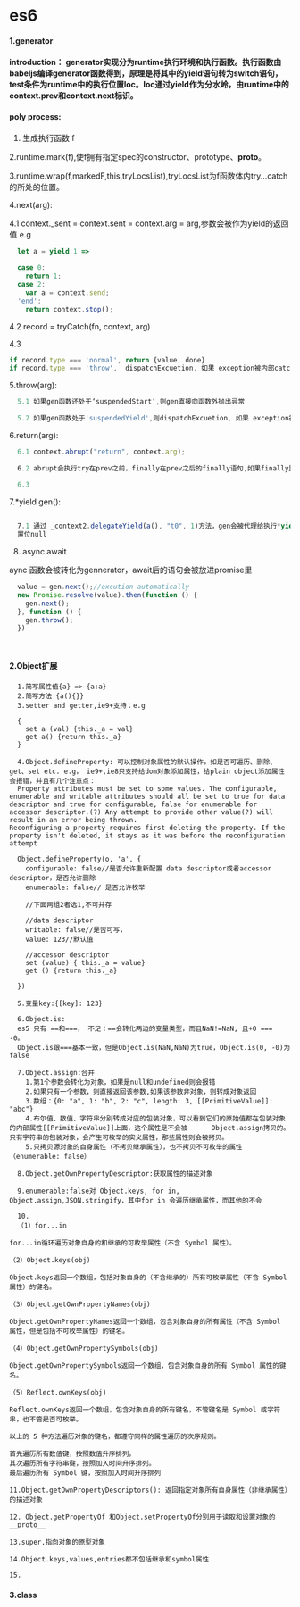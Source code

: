 # es6

#### 1.generator

#### introduction： generator实现分为runtime执行环境和执行函数。执行函数由babeljs编译generator函数得到，原理是将其中的yield语句转为switch语句，test条件为runtime中的执行位置loc。loc通过yield作为分水岭，由runtime中的context.prev和context.next标识。

#### poly process:

1. 生成执行函数 f

2.runtime.mark(f),使f拥有指定spec的constructor、prototype、__proto__。

3.runtime.wrap(f,markedF,this,tryLocsList),tryLocsList为f函数体内try...catch的所处的位置。

4.next(arg):

  4.1 context._sent = context.sent = context.arg = arg,参数会被作为yield的返回值 e.g
  ```js
    let a = yield 1 =>
    
    case 0:
      return 1;
    case 2:
      var a = context.send;
    'end':
      return context.stop();
  ```

  4.2 record = tryCatch(fn, context, arg)
  
  4.3 
  ```js
  if record.type === 'normal', return {value, done} 
  if record.type === 'throw',  dispatchExcuetion, 如果 exception被内部catch了，则context.type='next',继续调到catch语句执行。否则context.type = 'throw'，将exception抛到函数外，如果函数外没有捕获exception，则程序抛出异常并结束运行。
  ```
5.throw(arg):

```js
  5.1 如果gen函数还处于‘suspendedStart’,则gen直接向函数外抛出异常
  
  5.2 如果gen函数处于'suspendedYield',则dispatchExcuetion, 如果 exception被内部catch了，则context.type='next',继续调到catch语句执行。否则context.type = 'throw'，将exception抛到函数外，如果函数外没有捕获exception，则程序抛出异常并结束运行。
  ```

6.return(arg):

```js
  6.1 context.abrupt("return", context.arg);
  
  6.2 abrupt会执行try在prev之前，finally在prev之后的finally语句,如果finally里还有finally语句，这继续执行
  
  6.3
```

7.*yield gen():
```js

  7.1 通过 _context2.delegateYield(a(), "t0", 1)方法，gen会被代理给执行*yield gen()的generator。当gen.done时，host.delegate
  置位null

```

8. async await

aync 函数会被转化为gennerator，await后的语句会被放进promise里
```js
  value = gen.next();//excution automatically
  new Promise.resolve(value).then(function () {
    gen.next();
  }, function () {
    gen.throw();
  })
```

```js
  

```

#### 2.Object扩展

```
  1.简写属性值{a} => {a:a}
  2.简写方法 {a(){}}
  3.setter and getter,ie9+支持：e.g
  
  {
    set a (val) {this._a = val}
    get a() {return this._a}
  }
  
  4.Object.defineProperty: 可以控制对象属性的默认操作，如是否可遍历、删除、get、set etc. e.g， ie9+,ie8只支持给dom对象添加属性，给plain object添加属性会报错，并且有几个注意点：
  Property attributes must be set to some values. The configurable, enumerable and writable attributes should all be set to true for data descriptor and true for configurable, false for enumerable for accessor descriptor.(?) Any attempt to provide other value(?) will result in an error being thrown.
Reconfiguring a property requires first deleting the property. If the property isn't deleted, it stays as it was before the reconfiguration attempt

  Object.defineProperty(o, 'a', {
    configurable: false//是否允许重新配置 data descriptor或者accessor descriptor，是否允许删除
    enumerable: false// 是否允许枚举
    
    //下面两组2者选1,不可并存
    
    //data descriptor
    writable: false//是否可写，
    value: 123//默认值
    
    //accessor descriptor
    set (value) { this._a = value}
    get () {return this._a}
    
  })
  
  5.变量key:{[key]: 123}
  
  6.Object.is:
  es5 只有 ==和===， 不足：==会转化两边的变量类型，而且NaN!=NaN, 且+0 === -0。
  Object.is跟===基本一致，但是Object.is(NaN,NaN)为true，Object.is(0, -0)为false
  
  7.Object.assign:合并
    1.第1个参数会转化为对象，如果是null和undefined则会报错
    2.如果只有一个参数，则直接返回该参数,如果该参数非对象，则转成对象返回
    3.数组：{0: "a", 1: "b", 2: "c", length: 3, [[PrimitiveValue]]: "abc"}
    4.布尔值、数值、字符串分别转成对应的包装对象，可以看到它们的原始值都在包装对象的内部属性[[PrimitiveValue]]上面，这个属性是不会被      Object.assign拷贝的。只有字符串的包装对象，会产生可枚举的实义属性，那些属性则会被拷贝。
    5.只拷贝源对象的自身属性（不拷贝继承属性），也不拷贝不可枚举的属性（enumerable: false）
  
  8.Object.getOwnPropertyDescriptor:获取属性的描述对象
  
  9.enumerable:false对 Object.keys, for in, Object.assign,JSON.stringify，其中for in 会遍历继承属性，而其他的不会
  
  10.
  （1）for...in

for...in循环遍历对象自身的和继承的可枚举属性（不含 Symbol 属性）。

（2）Object.keys(obj)

Object.keys返回一个数组，包括对象自身的（不含继承的）所有可枚举属性（不含 Symbol 属性）的键名。

（3）Object.getOwnPropertyNames(obj)

Object.getOwnPropertyNames返回一个数组，包含对象自身的所有属性（不含 Symbol 属性，但是包括不可枚举属性）的键名。

（4）Object.getOwnPropertySymbols(obj)

Object.getOwnPropertySymbols返回一个数组，包含对象自身的所有 Symbol 属性的键名。

（5）Reflect.ownKeys(obj)

Reflect.ownKeys返回一个数组，包含对象自身的所有键名，不管键名是 Symbol 或字符串，也不管是否可枚举。

以上的 5 种方法遍历对象的键名，都遵守同样的属性遍历的次序规则。

首先遍历所有数值键，按照数值升序排列。
其次遍历所有字符串键，按照加入时间升序排列。
最后遍历所有 Symbol 键，按照加入时间升序排列

11.Object.getOwnPropertyDescriptors(): 返回指定对象所有自身属性（非继承属性）的描述对象

12. Object.getPropertyOf 和Object.setPropertyOf分别用于读取和设置对象的__proto__

13.super,指向对象的原型对象

14.Object.keys,values,entries都不包括继承和symbol属性

15.
```

#### 3.class


